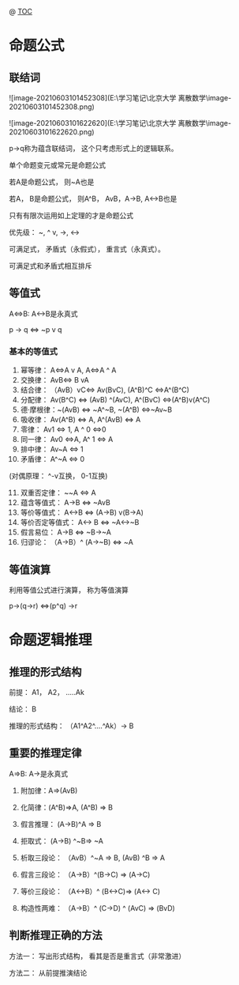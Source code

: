 @ [TOC](命题逻辑预备知识)

# 命题公式

## 联结词

![image-20210603101452308](E:\学习笔记\北京大学 离散数学\image-20210603101452308.png)

![image-20210603101622620](E:\学习笔记\北京大学 离散数学\image-20210603101622620.png)

p->q称为蕴含联结词， 这个只考虑形式上的逻辑联系。

单个命题变元或常元是命题公式

若A是命题公式， 则~A也是

若A， B是命题公式， 则A^B， AvB，A->B, A<->B也是

只有有限次运用如上定理的才是命题公式

优先级： ~, ^ v, ->,  <->

可满足式， 矛盾式（永假式）， 重言式（永真式）。

可满足式和矛盾式相互排斥

## 等值式

A<=>B: A<->B是永真式

p -> q <=> ~p v q

### 基本的等值式

1. 幂等律： A<=>A v A, A<=>A ^ A
2. 交换律： AvB<=> B vA
3. 结合律： （AvB）vC<=> Av(BvC), (A^B)^C <=>A^(B^C)
4. 分配律： Av(B^C) <=> (AvB) ^(AvC), A^(BvC) <=>(A^B)v(A^C)
5. 德·摩根律：~(AvB) <=> ~A^~B, ~(A^B) <=>~Av~B
6. 吸收律： Av(A^B) <=> A, A^(AvB) <=> A
7. 零律： Av1 <=> 1, A ^ 0 <=>0
8. 同一律： Av0 <=>A, A^ 1 <=> A
9. 排中律： Av~A <=> 1
10. 矛盾律： A^~A <=> 0

(对偶原理： ^-v互换， 0-1互换)

11. 双重否定律： ~~A <=> A
12. 蕴含等值式： A->B <=> ~AvB
13. 等价等值式： A<->B <=> (A->B) v(B->A)
14. 等价否定等值式： A<-> B <=> ~A<->~B
15. 假言易位： A->B <=> ~B->~A
16. 归谬论： （A->B）^ (A->~B) <=> ~A

## 等值演算

利用等值公式进行演算， 称为等值演算

p->(q->r) <=>(p^q) ->r

# 命题逻辑推理

## 推理的形式结构

前提： A1， A2， .....Ak

结论： B

推理的形式结构： （A1^A2^....^Ak）-> B

## 重要的推理定律

A=>B: A->是永真式

1. 附加律：A=>(AvB)
2. 化简律：(A^B)=>A, (A^B) => B

3. 假言推理： (A->B)^A => B
4. 拒取式： (A->B) ^~B=> ~A
5. 析取三段论： （AvB）^~A => B, (AvB) ^B => A
6. 假言三段论： （A->B）^(B->C) => (A->C)
7. 等价三段论： （A<->B）^ (B<->C)=> (A<-> C)
8. 构造性两难： （A->B）^ (C->D) ^ (AvC) => (BvD)

## 判断推理正确的方法

方法一： 写出形式结构， 看其是否是重言式（非常激进）

方法二：  从前提推演结论

